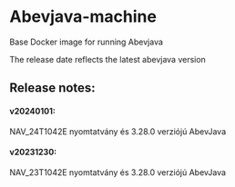 # Abevjava-machine
Base Docker image for running Abevjava 

The release date reflects the latest abevjava version


## Release notes:

#### v20240101:
NAV_24T1042E nyomtatvány és 3.28.0 verziójú AbevJava

#### v20231230:
NAV_23T1042E nyomtatvány és 3.28.0 verziójú AbevJava